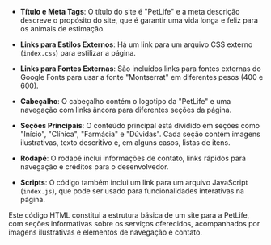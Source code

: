 

- **Título e Meta Tags**: O título do site é "PetLife" e a meta descrição descreve o propósito do site, que é garantir uma vida longa e feliz para os animais de estimação.
  
- **Links para Estilos Externos**: Há um link para um arquivo CSS externo (`index.css`) para estilizar a página.
  
- **Links para Fontes Externas**: São incluídos links para fontes externas do Google Fonts para usar a fonte "Montserrat" em diferentes pesos (400 e 600).

- **Cabeçalho**: O cabeçalho contém o logotipo da "PetLife" e uma navegação com links âncora para diferentes seções da página.

- **Seções Principais**: O conteúdo principal está dividido em seções como "Início", "Clínica", "Farmácia" e "Dúvidas". Cada seção contém imagens ilustrativas, texto descritivo e, em alguns casos, listas de itens.

- **Rodapé**: O rodapé inclui informações de contato, links rápidos para navegação e créditos para o desenvolvedor.

- **Scripts**: O código também inclui um link para um arquivo JavaScript (`index.js`), que pode ser usado para funcionalidades interativas na página.

Este código HTML constitui a estrutura básica de um site para a PetLife, com seções informativas sobre os serviços oferecidos, acompanhados por imagens ilustrativas e elementos de navegação e contato.
